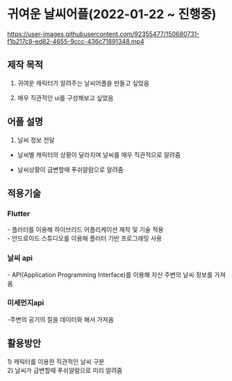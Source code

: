 # 귀여운 날씨어플(2022-01-22 ~ 진행중)


https://user-images.githubusercontent.com/92355477/150680731-f1b217c8-ed82-4655-9ccc-436c71891348.mp4

<h2>제작 목적</h2>

1. 귀여운 캐릭터가 알려주는 날씨어플을 만들고 싶었음<br>

2. 매우 직관적인 ui를 구성해보고 싶었음 <br>

<h2>어플 설명</h2>

1) 날씨 정보 전달<br>

- 날씨별 캐릭터의 상황이 달라지며 날씨를 매우 직관적으로 알려줌       <br>

- 날씨상황이 급변할때 푸쉬알람으로 알려줌  <br>

<h2>적용기술</h2>
<h3> Flutter </h3>
- 플러터를 이용해 하이브리드 어플리케이션 제작 및 기술 적용<br>
- 안드로이드 스튜디오를 이용해 플러터 기반 프로그래밍 사용  <br>
<h3> 날씨 api </h3>
- API(Application Programming Interface)를 이용해 자신 주변의 날씨 정보를 가져옴  <br>
<h3> 미세먼지api </h3>
-주변의 공기의 질을 데이터화 해서 가져옴

<h2>활용방안</h2>
1) 캐릭터를 이용한 직관적인 날씨 구분<br>
2) 날씨가 급변할때 푸쉬알람으로 미리 알려줌<br>
<br>

